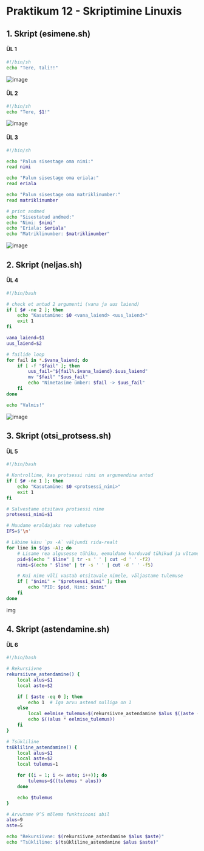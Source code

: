# Praktikum 12 - Skriptimine Linuxis

## 1. Skript (esimene.sh)
#### ÜL 1
```bash
#!/bin/sh
echo "Tere, tali!!"
```
![image](https://github.com/user-attachments/assets/50989df7-af6c-45f5-9b3e-d5e6c2217394)  

#### ÜL 2
```bash
#!/bin/sh
echo "Tere, $1!"
```
![image](https://github.com/user-attachments/assets/30550ca5-eb6b-4502-a56f-79172de3cacf)  

#### ÜL 3
```bash
#!/bin/sh

echo "Palun sisestage oma nimi:"
read nimi

echo "Palun sisestage oma eriala:"
read eriala

echo "Palun sisestage oma matriklinumber:"
read matriklinumber

# print andmed
echo "Sisestatud andmed:"
echo "Nimi: $nimi"
echo "Eriala: $eriala"
echo "Matriklinumber: $matriklinumber"
```
![image](https://github.com/user-attachments/assets/18eb748a-bc43-432b-ab23-6c6978c0475d)  

## 2. Skript (neljas.sh)  

#### ÜL 4  

```bash
#!/bin/bash

# check et antud 2 argumenti (vana ja uus laiend)
if [ $# -ne 2 ]; then
    echo "Kasutamine: $0 <vana_laiend> <uus_laiend>"
    exit 1
fi

vana_laiend=$1
uus_laiend=$2

# failide loop
for fail in *.$vana_laiend; do
    if [ -f "$fail" ]; then
        uus_fail="${fail%.$vana_laiend}.$uus_laiend"
        mv "$fail" "$uus_fail"
        echo "Nimetasime ümber: $fail -> $uus_fail"
    fi
done

echo "Valmis!"
```
![image](https://github.com/user-attachments/assets/931774e0-ddf0-4be2-a1c8-97c6415931a2)  

## 3. Skript (otsi_protsess.sh)  

#### ÜL 5  

```bash
#!/bin/bash

# Kontrollime, kas protsessi nimi on argumendina antud
if [ $# -ne 1 ]; then
    echo "Kasutamine: $0 <protsessi_nimi>"
    exit 1
fi

# Salvestame otsitava protsessi nime
protsessi_nimi=$1

# Muudame eraldajaks rea vahetuse
IFS=$'\n'

# Läbime käsu `ps -A` väljundi rida-realt
for line in $(ps -A); do
    # Lisame rea algusesse tühiku, eemaldame korduvad tühikud ja võtame PID ja nime
    pid=$(echo " $line" | tr -s ' ' | cut -d ' ' -f2)
    nimi=$(echo " $line" | tr -s ' ' | cut -d ' ' -f5)

    # Kui nime väli vastab otsitavale nimele, väljastame tulemuse
    if [ "$nimi" = "$protsessi_nimi" ]; then
        echo "PID: $pid, Nimi: $nimi"
    fi
done
```
img  

## 4. Skript (astendamine.sh)  

#### ÜL 6  

```bash
#!/bin/bash

# Rekursiivne
rekursiivne_astendamine() {
    local alus=$1
    local aste=$2

    if [ $aste -eq 0 ]; then
        echo 1  # Iga arvu astend nulliga on 1
    else
        local eelmise_tulemus=$(rekursiivne_astendamine $alus $((aste - 1)))
        echo $((alus * eelmise_tulemus))
    fi
}

# Tsükliline 
tsükliline_astendamine() {
    local alus=$1
    local aste=$2
    local tulemus=1

    for ((i = 1; i <= aste; i++)); do
        tulemus=$((tulemus * alus))
    done

    echo $tulemus
}

# Arvutame 9^5 mõlema funktsiooni abil
alus=9
aste=5

echo "Rekursiivne: $(rekursiivne_astendamine $alus $aste)"
echo "Tsükliline: $(tsükliline_astendamine $alus $aste)"
```
